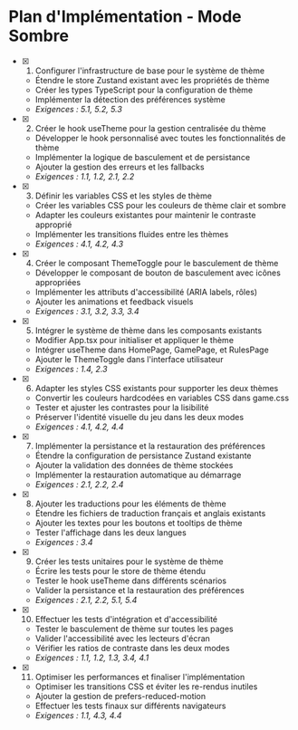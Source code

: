 # Plan d'Implémentation - Mode Sombre

- [x] 1. Configurer l'infrastructure de base pour le système de thème


  - Étendre le store Zustand existant avec les propriétés de thème
  - Créer les types TypeScript pour la configuration de thème
  - Implémenter la détection des préférences système
  - _Exigences : 5.1, 5.2, 5.3_

- [x] 2. Créer le hook useTheme pour la gestion centralisée du thème


  - Développer le hook personnalisé avec toutes les fonctionnalités de thème
  - Implémenter la logique de basculement et de persistance
  - Ajouter la gestion des erreurs et les fallbacks
  - _Exigences : 1.1, 1.2, 2.1, 2.2_

- [x] 3. Définir les variables CSS et les styles de thème


  - Créer les variables CSS pour les couleurs de thème clair et sombre
  - Adapter les couleurs existantes pour maintenir le contraste approprié
  - Implémenter les transitions fluides entre les thèmes
  - _Exigences : 4.1, 4.2, 4.3_

- [x] 4. Créer le composant ThemeToggle pour le basculement de thème


  - Développer le composant de bouton de basculement avec icônes appropriées
  - Implémenter les attributs d'accessibilité (ARIA labels, rôles)
  - Ajouter les animations et feedback visuels
  - _Exigences : 3.1, 3.2, 3.3, 3.4_

- [x] 5. Intégrer le système de thème dans les composants existants


  - Modifier App.tsx pour initialiser et appliquer le thème
  - Intégrer useTheme dans HomePage, GamePage, et RulesPage
  - Ajouter le ThemeToggle dans l'interface utilisateur
  - _Exigences : 1.4, 2.3_

- [x] 6. Adapter les styles CSS existants pour supporter les deux thèmes


  - Convertir les couleurs hardcodées en variables CSS dans game.css
  - Tester et ajuster les contrastes pour la lisibilité
  - Préserver l'identité visuelle du jeu dans les deux modes
  - _Exigences : 4.1, 4.2, 4.4_

- [x] 7. Implémenter la persistance et la restauration des préférences


  - Étendre la configuration de persistance Zustand existante
  - Ajouter la validation des données de thème stockées
  - Implémenter la restauration automatique au démarrage
  - _Exigences : 2.1, 2.2, 2.4_

- [x] 8. Ajouter les traductions pour les éléments de thème


  - Étendre les fichiers de traduction français et anglais existants
  - Ajouter les textes pour les boutons et tooltips de thème
  - Tester l'affichage dans les deux langues
  - _Exigences : 3.4_

- [x] 9. Créer les tests unitaires pour le système de thème


  - Écrire les tests pour le store de thème étendu
  - Tester le hook useTheme dans différents scénarios
  - Valider la persistance et la restauration des préférences
  - _Exigences : 2.1, 2.2, 5.1, 5.4_

- [x] 10. Effectuer les tests d'intégration et d'accessibilité


  - Tester le basculement de thème sur toutes les pages
  - Valider l'accessibilité avec les lecteurs d'écran
  - Vérifier les ratios de contraste dans les deux modes
  - _Exigences : 1.1, 1.2, 1.3, 3.4, 4.1_

- [x] 11. Optimiser les performances et finaliser l'implémentation



  - Optimiser les transitions CSS et éviter les re-rendus inutiles
  - Ajouter la gestion de prefers-reduced-motion
  - Effectuer les tests finaux sur différents navigateurs
  - _Exigences : 1.1, 4.3, 4.4_